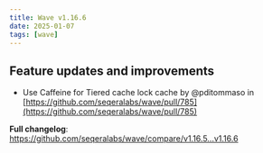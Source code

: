 ```yaml
---
title: Wave v1.16.6
date: 2025-01-07
tags: [wave]
---
```


## Feature updates and improvements

- Use Caffeine for Tiered cache lock cache by @pditommaso in [https://github.com/seqeralabs/wave/pull/785](https://github.com/seqeralabs/wave/pull/785)

**Full changelog**: https://github.com/seqeralabs/wave/compare/v1.16.5...v1.16.6
